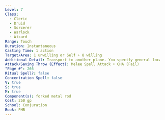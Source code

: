 ```yaml
---
Level: 7
Class:
  - Cleric
  - Druid
  - Sorcerer
  - Warlock
  - Wizard
Range: Touch
Duration: Instantaneous
Casting Time: 1 action
Target/Area: 1 unwilling or Self + 8 willing
Additional Detail: Transport to another plane. You specify general location or teleportation circle.
Attack/Saving Throw (Effect): Melee Spell Attack + CHA (Fail)
"Page #": 266
Ritual Spell?: false
Concentration Spell: false
V: true
S: true
M: true
Component(s): forked metal rod
Cost: 250 gp
School: Conjuration
Book: PHB
---
```

